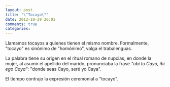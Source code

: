 ```yaml
---
layout: post
title: "\"Tocayo\""
date: 2012-10-29 20:01
comments: true
categories:
---
```


Llamamos tocayos a quienes tienen el mismo nombre. Formalmente, "tocayo" es sinónimo de "homónimo", valga el trabalenguas.

La palabra tiene su origen en el ritual romano de nupcias, en donde la mujer, al asumir el apellido del marido, pronunciaba la frase _"ubi tu Cayo, ibi ego Caya"_: "donde seas Cayo, seré yo Caya".

El tiempo contrajo la expresión ceremonial a "tocayo".
